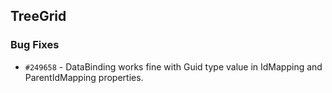 ## TreeGrid

### Bug Fixes

- `#249658` - DataBinding works fine with Guid type value in IdMapping and ParentIdMapping properties.
